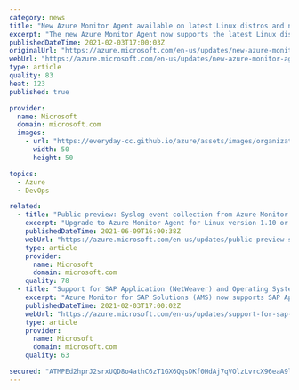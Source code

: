 ```yaml
---
category: news
title: "New Azure Monitor Agent available on latest Linux distros and new regions"
excerpt: "The new Azure Monitor Agent now supports the latest Linux distros and can be installed on additional new regions using Data Collection Rules. "
publishedDateTime: 2021-02-03T17:00:03Z
originalUrl: "https://azure.microsoft.com/en-us/updates/new-azure-monitor-agent-available-on-latest-linux-distros-and-new-regions/"
webUrl: "https://azure.microsoft.com/en-us/updates/new-azure-monitor-agent-available-on-latest-linux-distros-and-new-regions/"
type: article
quality: 83
heat: 123
published: true

provider:
  name: Microsoft
  domain: microsoft.com
  images:
    - url: "https://everyday-cc.github.io/azure/assets/images/organizations/microsoft.com-50x50.jpg"
      width: 50
      height: 50

topics:
  - Azure
  - DevOps

related:
  - title: "Public preview: Syslog event collection from Azure Monitor Agent for Linux distros"
    excerpt: "Upgrade to Azure Monitor Agent for Linux version 1.10 or above to enable syslog data collection using data collection rules for your Linux machines. "
    publishedDateTime: 2021-06-09T16:00:38Z
    webUrl: "https://azure.microsoft.com/en-us/updates/public-preview-syslog-event-collection-from-azure-monitor-agent-for-linux-distros/"
    type: article
    provider:
      name: Microsoft
      domain: microsoft.com
    quality: 78
  - title: "Support for SAP Application (NetWeaver) and Operating System (Linux) telemetry in Azure Monitor for SAP Solutions"
    excerpt: "Azure Monitor for SAP Solutions (AMS) now supports SAP Application (NetWeaver) in private preview and Operating System (Linux) provider in Public Preview. Both providers are available in the following Azure regions - West Europe, US East, US East 2 and US West 2.  "
    publishedDateTime: 2021-02-03T17:00:02Z
    webUrl: "https://azure.microsoft.com/en-us/updates/support-for-sap-application-netweaver-and-operating-system-linux-telemetry-in-azure-monitor-for-sap-solutions/"
    type: article
    provider:
      name: Microsoft
      domain: microsoft.com
    quality: 63

secured: "ATMPEd2hprJ2srxUQD8o4athC6zT1GX6QqsDKf0HdAj7qVOlzLvrcX96eaA9l2j76ku11+JDFZQWkVQnb4Es3kWVJrfKBIysnWGsN9PRHx+7Gjbh51WxXCx1e9ciJzygR9zvNky4oDyLHWCgT8qK1fL6iCOXFP1DcrBiDnOE4poIuoVa+n08NJWtwsJlGdJSKoszA8bKzl6TXsylU49bx3CgCzSX9xgJoXcOB85dJUFXVPGgj7oMu22qLhrwSYZi3ScMNOEQBTEFKwpJNGm7DmeuDdwAnYM5HiiuOJ2fvZkj7D6TPCd5gC93lCTYT05kDSi1YnIq/wh12naCRkqP2jBpbUtcEOJ5IuMoDerYODU=;6oO2jmx+qPJWtE7pOaODoA=="
---
```


